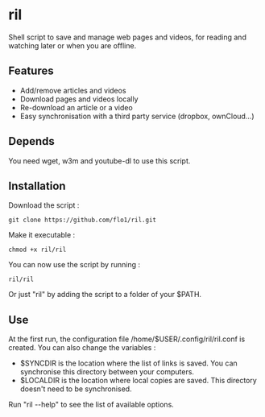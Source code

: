 ril
===

Shell script to save and manage web pages and videos, for reading and watching
later or when you are offline.

Features
---

- Add/remove articles and videos
- Download pages and videos locally
- Re-download an article or a video
- Easy synchronisation with a third party service (dropbox, ownCloud…)

Depends
---

You need wget, w3m and youtube-dl to use this script.

Installation
---

Download the script :

	git clone https://github.com/flo1/ril.git

Make it executable :

	chmod +x ril/ril

You can now use the script by running :

	ril/ril

Or just "ril" by adding the script to a folder of your $PATH.

Use
---

At the first run, the configuration file /home/$USER/.config/ril/ril.conf is
created. You can also change the variables :
- $SYNCDIR is the location where the list of links is saved. You can
  synchronise this directory between your computers.
- $LOCALDIR is the location where local copies are saved. This directory
  doesn't need to be synchronised.

Run "ril --help" to see the list of available options.

